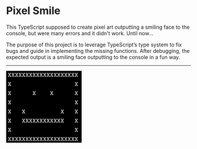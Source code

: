 # Pixel Smile

This TypeScript supposed to create pixel art outputting a smiling face to the console, but were many errors and it didn't work. Until now...

The purpose of this project is to leverage TypeScript’s type system to fix bugs and guide in implementing the missing functions. After debugging, the expected output is a smiling face outputting to the console in a fun way.

---

![img](smiley.png)
